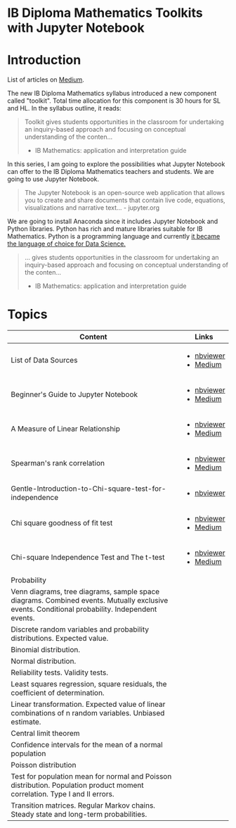 # IB Diploma Mathematics Toolkits with Jupyter Notebook

# Introduction

List of articles on [Medium](https://medium.com/@shinichiokada). 

The new IB Diploma Mathematics syllabus introduced a new component called "toolkit". Total time allocation for this component is 30 hours for SL and HL. In the syllabus outline, it reads:

> Toolkit gives students opportunities in the classroom for undertaking
> an inquiry-based approach and focusing on conceptual understanding 
> of the conten...
> - IB Mathematics: application and interpretation guide

In this series, I am going to explore the possibilities what Jupyter Notebook can offer to the IB Diploma Mathematics teachers and students. We are going to use Jupyter Notebook.

> The Jupyter Notebook is an open-source web application that allows you to create and share documents that contain live code, equations, visualizations and narrative text... - jupyter.org

We are going to install Anaconda since it includes Jupyter Notebook and Python libraries. Python has rich and mature libraries suitable for IB Mathematics. Python is a programming language and currently [it became the language of choice for Data Science.](https://www.netguru.com/blog/how-did-pytho-become-the-language-of-choice-for-data-science)

> ... gives students opportunities in the classroom for undertaking
> an inquiry-based approach and focusing on conceptual understanding 
> of the conten...
> - IB Mathematics: application and interpretation guide


# Topics

Content|Links
---|---
List of Data Sources|<ul><li>[nbviewer](https://nbviewer.jupyter.org/github/shinokada/python-for-ib-diploma-mathematics/blob/master/List_of_Data_sources.ipynb)<li>[Medium](https://medium.com/@shinichiokada/list-of-data-sources-de586e4fdd7?source=friends_link&sk=b57ca4c7f42d27dd81141a2d300a1813)
Beginner's Guide to Jupyter Notebook|<ul><li>[nbviewer](https://nbviewer.jupyter.org/github/shinokada/python-for-ib-diploma-mathematics/blob/master/Beginners-Guide-to-Jupyter-Notebook.ipynb)<li>[Medium](https://towardsdatascience.com/beginners-guide-to-jupyter-notebook-8bb85b85085?source=friends_link&sk=83bbd7201d6010e95f10b7c8e04d6545)</ul>
A Measure of Linear Relationship|<ul><li>[nbviewer](https://nbviewer.jupyter.org/github/shinokada/python-for-ib-diploma-mathematics/blob/master/A-Measure-of-Linear-Relationship.ipynb)<li>[Medium](http://bit.ly/2Pdv6Fj)</ul>
Spearman's rank correlation|<ul><li>[nbviewer](https://nbviewer.jupyter.org/github/shinokada/python-for-ib-diploma-mathematics/blob/master/Spearmans-rank-correlation-coefficient-for-IB-Diploma-Mathematics.ipynb)<li>[Medium](http://bit.ly/2YHF5G8)</ul>
Gentle-Introduction-to-Chi-square-test-for-independence|<ul><li>[nbviewer](https://nbviewer.jupyter.org/github/shinokada/python-for-ib-diploma-mathematics/blob/master/Gentle-Introduction-to-Chi-square-test-for-independence.ipynb)</ul>
Chi square goodness of fit test|<ul><li>[nbviewer](https://nbviewer.jupyter.org/github/shinokada/python-for-ib-diploma-mathematics/blob/master/Beginners-Guide-to-the-Chi-square-Goodness-of-Fit-Test-with-Jupyter-Notebook.ipynb)<li>[Medium](http://bit.ly/349FsKF)</ul>
Chi-square Independence Test and The t-test|<ul><li>[nbviewer](https://nbviewer.jupyter.org/github/shinokada/python-for-ib-diploma-mathematics/blob/master/Gentle-Introduction-to-Chi-square-test-for-independence-with-Jupyter-Notebook.ipynb)<li>[Medium](http://bit.ly/2EaqgST)</ul>
Probability|
Venn diagrams, tree diagrams, sample space diagrams. Combined events. Mutually exclusive events. Conditional probability. Independent events.|
Discrete random variables and probability distributions. Expected value.|
Binomial distribution.|
Normal distribution.|
Reliability tests. Validity tests.|
Least squares regression, square residuals, the coefficient of determination.|
Linear transformation. Expected value of linear combinations of n random variables. Unbiased estimate.|
Central limit theorem|
Confidence intervals for the mean of a normal population|
Poisson distribution|
Test for population mean for normal and Poisson distribution. Population product moment correlation. Type I and II errors.|
Transition matrices. Regular Markov chains. Steady state and long-term probabilities.|


